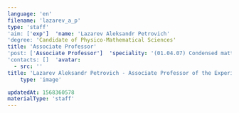 ```yaml
---
language: 'en'
filename: 'lazarev_a_p'
type: 'staff'
'aim: ['exp']  'name: 'Lazarev Aleksandr Petrovich'
'degree: 'Candidate of Physico-Mathematical Sciences'
title: 'Associate Professor'
'post: ['Associate Professor']  'speciality: '(01.04.07) Condensed matter physics'
'contacts: []  'avatar:
  - src: ''
title: 'Lazarev Aleksandr Petrovich - Associate Professor of the Experimental physics Department'
    type: 'image'

updatedAt: 1568360578
materialType: 'staff'
---
```


